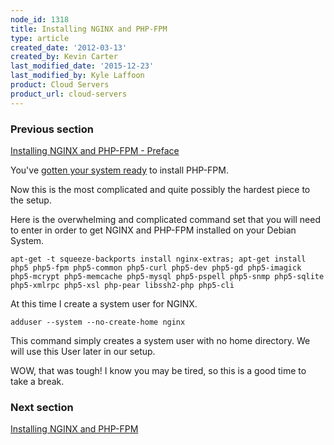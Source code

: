 ```yaml
---
node_id: 1318
title: Installing NGINX and PHP-FPM
type: article
created_date: '2012-03-13'
created_by: Kevin Carter
last_modified_date: '2015-12-23'
last_modified_by: Kyle Laffoon
product: Cloud Servers
product_url: cloud-servers
---
```


### Previous section

[Installing NGINX and PHP-FPM - Preface](/how-to/installing-nginx-and-php-fpm-preface)

You've [gotten your system ready](/how-to/installing-nginx-and-php-fpm-the-fun-begins)
to install PHP-FPM.

Now this is the most complicated and quite possibly the hardest piece to
the setup.

Here is the overwhelming and complicated command set that you will need
to enter in order to get NGINX and PHP-FPM installed on your Debian
System.

```
apt-get -t squeeze-backports install nginx-extras; apt-get install php5 php5-fpm php5-common php5-curl php5-dev php5-gd php5-imagick php5-mcrypt php5-memcache php5-mysql php5-pspell php5-snmp php5-sqlite php5-xmlrpc php5-xsl php-pear libssh2-php php5-cli
```

At this time I create a system user for NGINX.

```
adduser --system --no-create-home nginx
```

This command simply creates a system user with no home directory. We
will use this User later in our setup.

WOW, that was tough! I know you may be tired, so this is a good time to
take a break.

### Next section

[Installing NGINX and PHP-FPM](/how-to/installing-nginx-and-php-fpm)
